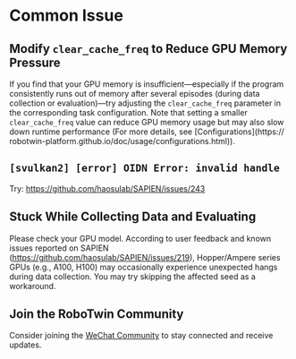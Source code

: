 # Common Issue

## Modify `clear_cache_freq` to Reduce GPU Memory Pressure

If you find that your GPU memory is insufficient—especially if the program consistently runs out of memory after several episodes (during data collection or evaluation)—try adjusting the `clear_cache_freq` parameter in the corresponding task configuration.
Note that setting a smaller `clear_cache_freq` value can reduce GPU memory usage but may also slow down runtime performance (For more details, see [Configurations](https://
robotwin-platform.github.io/doc/usage/configurations.html)).

## `[svulkan2] [error] OIDN Error: invalid handle`
Try: https://github.com/haosulab/SAPIEN/issues/243

## Stuck While Collecting Data and Evaluating
Please check your GPU model. According to user feedback and known issues reported on SAPIEN (https://github.com/haosulab/SAPIEN/issues/219), Hopper/Ampere series GPUs (e.g., A100, H100) may occasionally experience unexpected hangs during data collection. You may try skipping the affected seed as a workaround.

## Join the RoboTwin Community

Consider joining the [WeChat Community](https://robotwin-platform.github.io/doc/community/index.html) to stay connected and receive updates.

